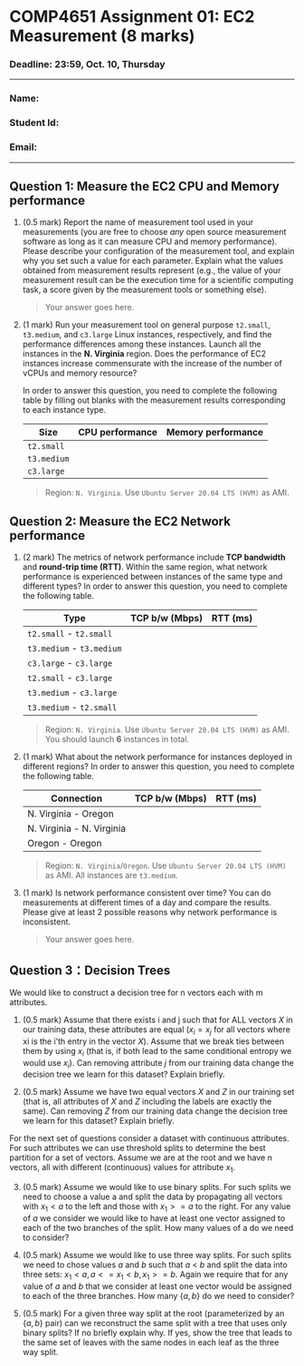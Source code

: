 # COMP4651 Assignment 01: EC2 Measurement (8 marks)

### Deadline: 23:59, Oct. 10, Thursday

---

### Name: 
### Student Id:

### Email:

---



## Question 1: Measure the EC2 CPU and Memory performance

1. (0.5 mark) Report the name of measurement tool used in your measurements (you are free to choose *any* open source measurement software as long as it can measure CPU and memory performance). Please describe your configuration of the measurement tool, and explain why you set such a value for each parameter. Explain what the values obtained from measurement results represent (e.g., the value of your measurement result can be the execution time for a scientific computing task, a score given by the measurement tools or something else).

    > Your answer goes here.

2. (1 mark) Run your measurement tool on general purpose `t2.small`, `t3.medium`, and `c3.large` Linux instances, respectively, and find the performance differences among these instances. Launch all the instances in the **N. Virginia** region. Does the performance of EC2 instances increase commensurate with the increase of the number of vCPUs and memory resource?

    In order to answer this question, you need to complete the following table by filling out blanks with the measurement results corresponding to each instance type.

    | Size        | CPU performance | Memory performance |
    | ----------- | --------------- | ------------------ |
    | `t2.small`  |                 |                    |
    | `t3.medium` |                 |                    |
    | `c3.large`  |                 |                    |

    > Region: `N. Virginia`. Use `Ubuntu Server 20.04 LTS (HVM)` as AMI.

## Question 2: Measure the EC2 Network performance

1. (2 mark) The metrics of network performance include **TCP bandwidth** and **round-trip time (RTT)**. Within the same region, what network performance is experienced between instances of the same type and different types? In order to answer this question, you need to complete the following table.

    | Type                      | TCP b/w (Mbps) | RTT (ms) |
    | ------------------------- | -------------- | -------- |
    | `t2.small` - ``t2.small`` |                |          |
    | `t3.medium` - `t3.medium` |                |          |
    | `c3.large` - `c3.large`   |                |          |
    | `t2.small` - `c3.large`   |                |          |
    | `t3.medium` - `c3.large`  |                |          |
    | `t3.medium` - `t2.small`  |                |          |

    > Region: `N. Virginia`. Use `Ubuntu Server 20.04 LTS (HVM)` as AMI. You should launch **6** instances in total.

2. (1 mark) What about the network performance for instances deployed in different regions? In order to answer this question, you need to complete the following table.

    | Connection                | TCP b/w (Mbps) | RTT (ms) |
    | ------------------------- | -------------- | -------- |
    | N. Virginia - Oregon      |                |          |
    | N. Virginia - N. Virginia |                |          |
    | Oregon - Oregon           |                |          |

    > Region: `N. Virginia`/`Oregon`. Use `Ubuntu Server 20.04 LTS (HVM)` as AMI. All instances are `t3.medium`.
    
3. (1 mark) Is network performance consistent over time? You can do measurements at different times of a day and compare the results. Please give at least 2 possible reasons why network performance is inconsistent.

    > Your answer goes here.


## Question 3：Decision Trees

We would like to construct a decision tree for n vectors each with m attributes.

1. (0.5 mark) Assume that there exists i and j such that for ALL vectors $X$ in our training data, these attributes are equal ($x_i=x_j$ for all vectors where xi is the i’th entry in the vector $X$). Assume that we break ties between them by using $x_i$ (that is, if both lead to the same conditional entropy we would use $x_i$). Can removing attribute $j$ from our training data change the decision tree we learn for this dataset? Explain briefly.


2. (0.5 mark) Assume we have two equal vectors $X$ and $Z$ in our training set (that is, all attributes of $X$ and $Z$ including the labels are exactly the same). Can removing $Z$ from our training data change the decision tree we learn for this dataset? Explain briefly.



For the next set of questions consider a dataset with continuous attributes. For such attributes we can use threshold splits to determine the best partition for a set of vectors. Assume we are at the root and we have n vectors, all with different (continuous) values for attribute $x_1$.

3. (0.5 mark) Assume we would like to use binary splits. For such splits we need to choose a value a and split the data by propagating all vectors with $x_1<a$ to the left and those with $x_1>=a$ to the right. For any value of $a$ we consider we would like to have at least one vector assigned to each of the two branches of the split. How many values of a do we need to consider?

4. (0.5 mark) Assume we would like to use three way splits. For such splits we need to chose values $a$ and $b$ such that $a$ < $b$ and split the data into three sets: $x_1 < a, a <= x_1 < b,
x_1 >= b$. Again we require that for any value of $a$ and $b$ that we consider at least one vector would be assigned to each of the three branches. How many $\{a,b\}$ do we need to consider?

5. (0.5 mark) For a given three way split at the root (parameterized by an $\{a,b\}$ pair) can we reconstruct the same split with a tree that uses only binary splits?
If no briefly explain why.
If yes, show the tree that leads to the same set of leaves with the same nodes in each leaf as the three way split.